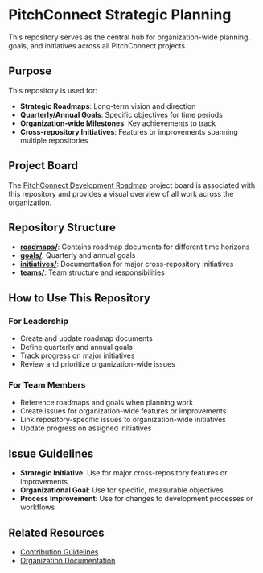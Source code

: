 # PitchConnect Strategic Planning

This repository serves as the central hub for organization-wide planning, goals, and initiatives across all PitchConnect projects.

## Purpose

This repository is used for:

- **Strategic Roadmaps**: Long-term vision and direction
- **Quarterly/Annual Goals**: Specific objectives for time periods
- **Organization-wide Milestones**: Key achievements to track
- **Cross-repository Initiatives**: Features or improvements spanning multiple repositories

## Project Board

The [PitchConnect Development Roadmap](https://github.com/orgs/PitchConnect/projects/1) project board is associated with this repository and provides a visual overview of all work across the organization.

## Repository Structure

- **[roadmaps/](roadmaps/)**: Contains roadmap documents for different time horizons
- **[goals/](goals/)**: Quarterly and annual goals
- **[initiatives/](initiatives/)**: Documentation for major cross-repository initiatives
- **[teams/](teams/)**: Team structure and responsibilities

## How to Use This Repository

### For Leadership

- Create and update roadmap documents
- Define quarterly and annual goals
- Track progress on major initiatives
- Review and prioritize organization-wide issues

### For Team Members

- Reference roadmaps and goals when planning work
- Create issues for organization-wide features or improvements
- Link repository-specific issues to organization-wide initiatives
- Update progress on assigned initiatives

## Issue Guidelines

- **Strategic Initiative**: Use for major cross-repository features or improvements
- **Organizational Goal**: Use for specific, measurable objectives
- **Process Improvement**: Use for changes to development processes or workflows

## Related Resources

- [Contribution Guidelines](https://github.com/PitchConnect/contribution-guidelines)
- [Organization Documentation](https://github.com/PitchConnect/fogis-network-docs)
